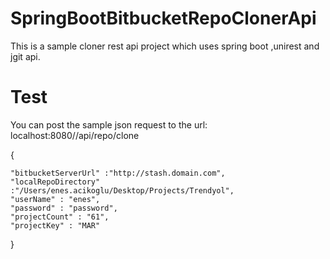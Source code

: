 # SpringBootBitbucketRepoClonerApi


This is a sample cloner rest api project which uses spring boot ,unirest and jgit api.

# Test

You can post the sample json request to the url: localhost:8080//api/repo/clone


{
  
    "bitbucketServerUrl" :"http://stash.domain.com",
    "localRepoDirectory" :"/Users/enes.acikoglu/Desktop/Projects/Trendyol",
    "userName" : "enes",
    "password" : "password",
    "projectCount" : "61",
    "projectKey" : "MAR"
}

    
